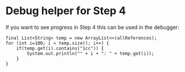 # Debug helper for Step 4

If you want to see progress in Step 4 this can be used in the debugger:

```
final List<String> temp = new ArrayList<>(allReferences);
for (int i=100; i < temp.size(); i++) {
    if(temp.get(i).contains("1cc")) {
        System.out.println("" + i + ": " + temp.get(i));
    }
}
```
